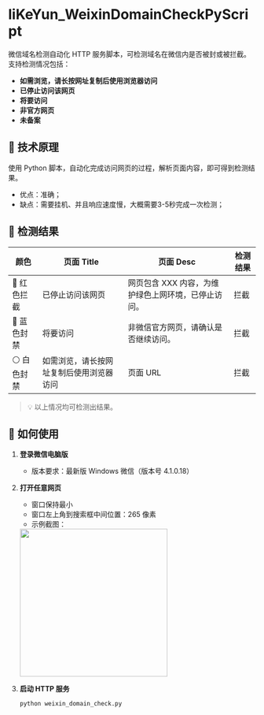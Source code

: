 # liKeYun_WeixinDomainCheckPyScript

微信域名检测自动化 HTTP 服务脚本，可检测域名在微信内是否被封或被拦截。  
支持检测情况包括：  

- **如需浏览，请长按网址复制后使用浏览器访问**  
- **已停止访问该网页**  
- **将要访问**  
- **非官方网页**  
- **未备案**  


## 🔧 技术原理

使用 Python 脚本，自动化完成访问网页的过程，解析页面内容，即可得到检测结果。

- 优点：准确；
- 缺点：需要挂机、并且响应速度慢，大概需要3-5秒完成一次检测；

## 📝 检测结果

| 颜色 | 页面 Title | 页面 Desc | 检测结果 |
|------|------------|-----------|----------|
| 🔴 红色拦截 | 已停止访问该网页 | 网页包含 XXX 内容，为维护绿色上网环境，已停止访问。 | 拦截 |
| 🔵 蓝色封禁 | 将要访问 | 非微信官方网页，请确认是否继续访问。 | 拦截 |
| ⚪ 白色封禁 | 如需浏览，请长按网址复制后使用浏览器访问 | 页面 URL | 拦截 |

> 💡 以上情况均可检测出结果。


## 🚀 如何使用

1. **登录微信电脑版**  
   - 版本要求：最新版 Windows 微信（版本号 4.1.0.18）  

2. **打开任意网页**  
   - 窗口保持最小  
   - 窗口左上角到搜索框中间位置：265 像素  
   - 示例截图：
     
   <img src="https://p1.ssl.qhimg.com/t11b673bcd6d55b3a2f701d7741.png" width="300" />


3. **启动 HTTP 服务**  
   ```bash
   python weixin_domain_check.py
